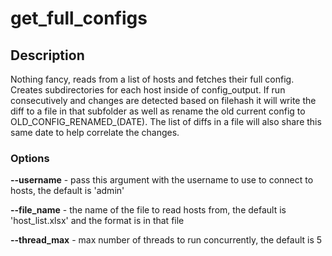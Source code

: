 # get_full_configs

## Description
Nothing fancy, reads from a list of hosts and fetches their full config.  Creates subdirectories for each host inside of config_output.  If run consecutively and changes are detected based on filehash it will write the diff to a file in that subfolder as well as rename the old current config to OLD_CONFIG_RENAMED_(DATE).  The list of diffs in a file will also share this same date to help correlate the changes.

### Options

**--username** - pass this argument with the username to use to connect to hosts, the default is 'admin'

**--file_name** - the name of the file to read hosts from, the default is 'host_list.xlsx' and the format is in that file

**--thread_max** - max number of threads to run concurrently, the default is 5
